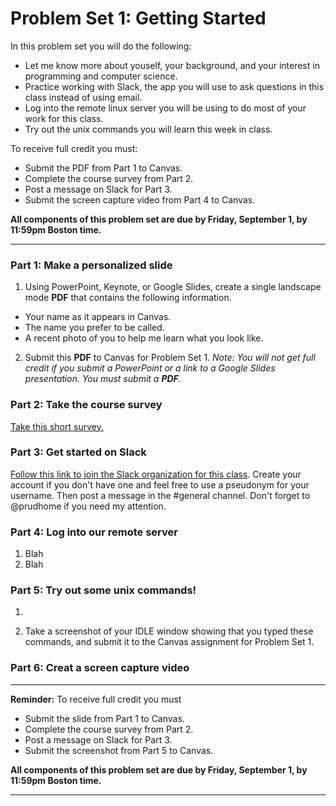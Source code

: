 # Problem Set 1: Getting Started

In this problem set you will do the following:

* Let me know more about youself, your background, and your interest in programming and computer science.
* Practice working with Slack, the app you will use to ask questions in this class instead of using email.
* Log into the remote linux server you will be using to do most of your work for this class.
* Try out the unix commands you will learn this week in class.

To receive full credit you must:

* Submit the PDF from Part 1 to Canvas.
* Complete the course survey from Part 2.
* Post a message on Slack for Part 3.
* Submit the screen capture video from Part 4 to Canvas.

**All components of this problem set are due by Friday, September 1, by 11:59pm Boston time.**

---

### Part 1: Make a personalized slide

1. Using PowerPoint, Keynote, or Google Slides, create a single landscape mode **PDF** that contains the following information.

* Your name as it appears in Canvas.
* The name you prefer to be called.
* A recent photo of you to help me learn what you look like.

2. Submit this **PDF** to Canvas for Problem Set 1. *Note: You will not get full credit if you submit a PowerPoint or a link to a Google Slides presentation. You must submit a **PDF**.*

### Part 2: Take the course survey
[Take this short survey.](https://forms.gle/P6YQDRKZX2HxS7D37)

### Part 3: Get started on Slack
[Follow this link to join the Slack organization for this class](https://join.slack.com/t/csci1101-05fall22/shared_invite/zt-1f065l9zo-55jcSfX5olRbRQotioT58w). Create your account if you don't have one and feel free to use a pseudonym for your username. Then post a message in the #general channel. Don't forget to @prudhome if you need my attention.

### Part 4: Log into our remote server

1. Blah
2. Blah


### Part 5: Try out some unix commands!

1. 

5. Take a screenshot of your IDLE window showing that you typed these commands, and submit it to the Canvas assignment for Problem Set 1.

### Part 6: Creat a screen capture video



---

**Reminder:** To receive full credit you must

* Submit the slide from Part 1 to Canvas.
* Complete the course survey from Part 2.
* Post a message on Slack for Part 3.
* Submit the screenshot from Part 5 to Canvas.

**All components of this problem set are due by Friday, September 1, by 11:59pm Boston time.**

---


